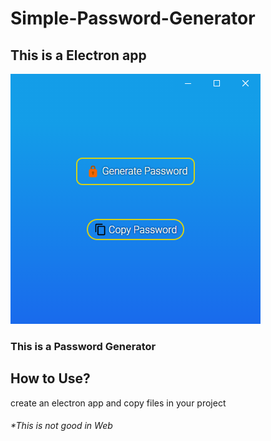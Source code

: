 # Simple-Password-Generator
This is a Electron app
----------------------

![Screenshot](Screenshot.png)

### This is a Password Generator

How to Use?
-----------

create an electron app and copy files in your project

###### *This is not good in Web
